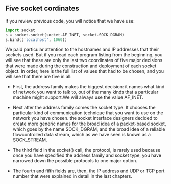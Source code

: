 ## Five socket cordinates

If you review previous code, you will notice that we have use:
```python
import socket
s = socket.socket(socket.AF_INET, socket.SOCK_DGRAM)
s.bind(('localhost', 1060))
```
We paid particular attention to
the hostnames and IP addresses that their sockets used. But if you read each program listing from the
beginning, you will see that these are only the last two coordinates of five major decisions that were
made during the construction and deployment of each socket object.
In order, here is the full list of values that had to be chosen, and you will see that there are five in all:

- First, the address family makes the biggest decision: it names what kind of network you want to talk
to, out of the many kinds that a particular machine might support.We will always use the value AF_INET.

- Next after the address family comes the socket type. It chooses the particular kind of communication
technique that you want to use on the network you have chosen. the socket interface designers decided to create more generic names for the broad idea
of a packet-based socket, which goes by the name SOCK_DGRAM, and the broad idea of a reliable flowcontrolled
data stream, which as we have seen is known as a SOCK_STREAM.

- The third field in the socket() call, the protocol, is rarely used because once you have specified the
address family and socket type, you have narrowed down the possible protocols to one major option.

- The fourth and fifth fields are, then, the IP address and UDP or TCP port number that were
explained in detail in the last chapters.

